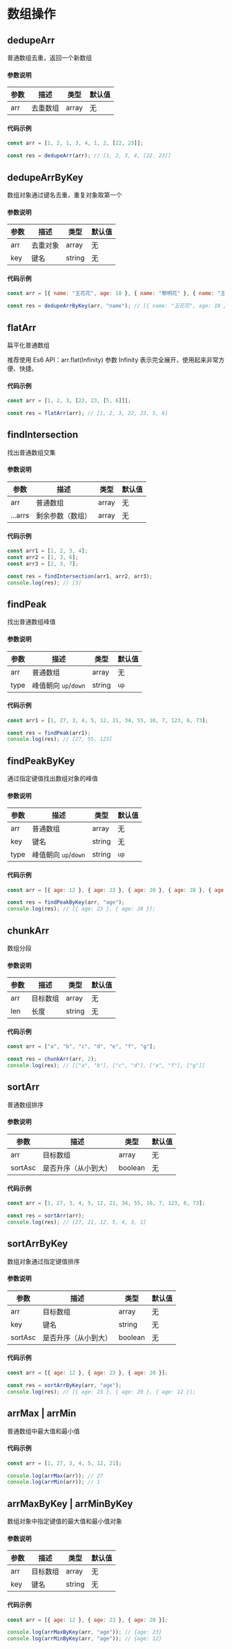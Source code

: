 # 数组操作

## dedupeArr

普通数组去重，返回一个新数组

#### 参数说明

| 参数 | 描述     | 类型  | 默认值 |
| ---- | -------- | ----- | ------ |
| arr  | 去重数组 | array | 无     |

#### 代码示例

```js
const arr = [1, 2, 1, 3, 4, 1, 2, [22, 23]];

const res = dedupeArr(arr); // [1, 2, 3, 4, [22, 23]]
```

## dedupeArrByKey

数组对象通过键名去重，重复对象取第一个

#### 参数说明

| 参数 | 描述     | 类型   | 默认值 |
| ---- | -------- | ------ | ------ |
| arr  | 去重对象 | array  | 无     |
| key  | 键名     | string | 无     |

#### 代码示例

```js
const arr = [{ name: "王花花", age: 18 }, { name: "黎明花" }, { name: "王花花", age: 20 }];

const res = dedupeArrByKey(arr, "name"); // [{ name: "王花花", age: 18 }, { name: "黎明花" }]
```

## flatArr

扁平化普通数组

推荐使用 Es6 API：arr.flat(Infinity) 参数 Infinity 表示完全展开，使用起来非常方便、快捷。

#### 代码示例

```js
const arr = [1, 2, 3, [22, 23, [5, 6]]];

const res = flatArr(arr); // [1, 2, 3, 22, 23, 5, 6]
```

## findIntersection

找出普通数组交集

#### 参数说明

| 参数    | 描述             | 类型  | 默认值 |
| ------- | ---------------- | ----- | ------ |
| arr     | 普通数组         | array | 无     |
| ...arrs | 剩余参数（数组） | array | 无     |

#### 代码示例

```js
const arr1 = [1, 2, 3, 4];
const arr2 = [1, 3, 6];
const arr3 = [2, 3, 7];

const res = findIntersection(arr1, arr2, arr3);
console.log(res); // [3]
```

## findPeak

找出普通数组峰值

#### 参数说明

| 参数 | 描述                 | 类型   | 默认值 |
| ---- | -------------------- | ------ | ------ |
| arr  | 普通数组             | array  | 无     |
| type | 峰值朝向 `up`/`down` | string | `up`   |

#### 代码示例

```js
const arr1 = [1, 27, 3, 4, 5, 12, 21, 34, 55, 16, 7, 123, 6, 73];

const res = findPeak(arr1);
console.log(res); // [27, 55, 123]
```

## findPeakByKey

通过指定键值找出数组对象的峰值

#### 参数说明

| 参数 | 描述                 | 类型   | 默认值 |
| ---- | -------------------- | ------ | ------ |
| arr  | 普通数组             | array  | 无     |
| key  | 键名                 | string | 无     |
| type | 峰值朝向 `up`/`down` | string | `up`   |

#### 代码示例

```js
const arr = [{ age: 12 }, { age: 23 }, { age: 20 }, { age: 28 }, { age: 17 }, { age: 25 }];

const res = findPeakByKey(arr, "age");
console.log(res); // [{ age: 23 }, { age: 28 }];
```

## chunkArr

数组分段

#### 参数说明

| 参数 | 描述     | 类型   | 默认值 |
| ---- | -------- | ------ | ------ |
| arr  | 目标数组 | array  | 无     |
| len  | 长度     | string | 无     |

#### 代码示例

```js
const arr = ["a", "b", "c", "d", "e", "f", "g"];

const res = chunkArr(arr, 2);
console.log(res); // [["a", "b"], ["c", "d"], ["e", "f"], ["g"]]
```

## sortArr

普通数组排序

#### 参数说明

| 参数    | 描述                 | 类型    | 默认值 |
| ------- | -------------------- | ------- | ------ |
| arr     | 目标数组             | array   | 无     |
| sortAsc | 是否升序（从小到大） | boolean | 无     |

#### 代码示例

```js
const arr = [1, 27, 3, 4, 5, 12, 21, 34, 55, 16, 7, 123, 6, 73];

const res = sortArr(arr);
console.log(res); // [27, 21, 12, 5, 4, 3, 1]
```

## sortArrByKey

数组对象通过指定键值排序

#### 参数说明

| 参数    | 描述                 | 类型    | 默认值 |
| ------- | -------------------- | ------- | ------ |
| arr     | 目标数组             | array   | 无     |
| key     | 键名                 | string  | 无     |
| sortAsc | 是否升序（从小到大） | boolean | 无     |

#### 代码示例

```js
const arr = [{ age: 12 }, { age: 23 }, { age: 20 }];

const res = sortArrByKey(arr, "age");
console.log(res); // [{ age: 23 }, { age: 20 }, { age: 12 }];
```

## arrMax | arrMin

普通数组中最大值和最小值

#### 代码示例

```js
const arr = [1, 27, 3, 4, 5, 12, 21];

console.log(arrMax(arr)); // 27
console.log(arrMin(arr)); // 1
```

## arrMaxByKey | arrMinByKey

数组对象中指定键值的最大值和最小值对象

#### 参数说明

| 参数    | 描述                 | 类型    | 默认值 |
| ------- | -------------------- | ------- | ------ |
| arr     | 目标数组             | array   | 无     |
| key     | 键名                 | string  | 无     |

#### 代码示例

```js
const arr = [{ age: 12 }, { age: 23 }, { age: 20 }];

console.log(arrMaxByKey(arr, "age")); // {age: 23}
console.log(arrMinByKey(arr, "age")); // {age: 12}
```
